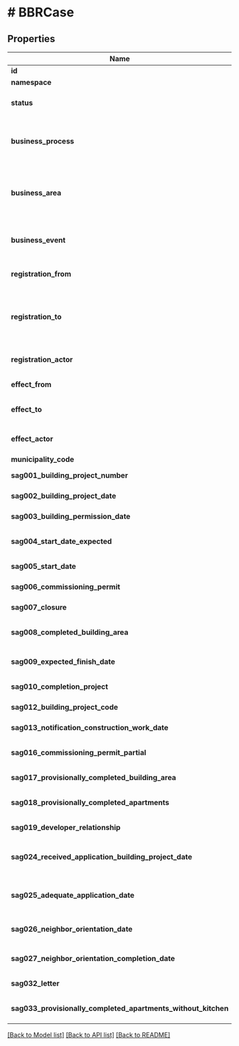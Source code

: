 # # BBRCase

## Properties

Name | Type | Description | Notes
------------ | ------------- | ------------- | -------------
**id** | **mixed** | Persistent unik nøgle. |
**namespace** | **mixed** |  |
**status** | **mixed** | Angivelse af hvor et forvaltningsobjekt er i sin livscyklus. | [optional]
**business_process** | **mixed** | Den manuelle eller IT-understøttede proces hvori forretningsområdet håndterer hændelsen. | [optional]
**business_area** | **mixed** | Den del af den offentlige forretning der håndterer hændelsen og derved udvirker ændringen i data. | [optional]
**business_event** | **mixed** | Den begivenhed i virkeligheden som udløste ændringen i data. | [optional]
**registration_from** | **mixed** | Tidspunktet hvor registreringen er foretaget. |
**registration_to** | **mixed** | Tidspunktet hvor en ny registrering er foretaget på objektet, og hvor denne version således ikke længere er den seneste. | [optional]
**registration_actor** | **mixed** | Den aktør der har foretaget registreringen. |
**effect_from** | **mixed** | Tidspunktet hvorfra objektet har virkning. |
**effect_to** | **mixed** | Tidspunktet hvor objektets virkning ophører. | [optional]
**effect_actor** | **mixed** | Den aktør der har afstedkommet objektets virkning. |
**municipality_code** | **mixed** |  | [optional]
**sag001_building_project_number** | **mixed** | Angiver byggesagens nummer | [optional]
**sag002_building_project_date** | **mixed** | Angiver byggesagensdato | [optional]
**sag003_building_permission_date** | **mixed** | Dato for byggetilladelse | [optional]
**sag004_start_date_expected** | **mixed** | Dato for forventet påbegyndelse af byggeri. | [optional]
**sag005_start_date** | **mixed** | Dato for påbegyndelse af byggeri | [optional]
**sag006_commissioning_permit** | **mixed** | Angiver dato for ibrugtagning | [optional]
**sag007_closure** | **mixed** | Angiver dato for henlæggelse af sag | [optional]
**sag008_completed_building_area** | **mixed** | Angiver det færdiggjorte bygningsareal. | [optional]
**sag009_expected_finish_date** | **mixed** | Angiver dato for forventet fuldførelse af byggeri. | [optional]
**sag010_completion_project** | **mixed** | Dato for fuldførelse af byggeri. | [optional]
**sag012_building_project_code** | **mixed** | Angiver koden for sagen. | [optional]
**sag013_notification_construction_work_date** | **mixed** |  Dato for anmeldelse af byggearbejde. | [optional]
**sag016_commissioning_permit_partial** | **mixed** | Dato for delvis tilladelse ibrugtagningstilladelse. | [optional]
**sag017_provisionally_completed_building_area** | **mixed** | Foreløbigt færdiggjort bygningsareal. | [optional]
**sag018_provisionally_completed_apartments** | **mixed** | Angiver foreløbigt færdiggjort antal lejligheder. | [optional]
**sag019_developer_relationship** | **mixed** | Angiver hvem der er bygherre. | [optional]
**sag024_received_application_building_project_date** | **mixed** | Angiver dato for modtagelse af ansøgning om byggetilladelse. | [optional]
**sag025_adequate_application_date** | **mixed** | Angiver dato for fyldestgørende ansøgning om byggetilladelse. | [optional]
**sag026_neighbor_orientation_date** | **mixed** | Angiver dato for igangsættelse af naboorientering. | [optional]
**sag027_neighbor_orientation_completion_date** | **mixed** | Angiver dato for færdigbehandling af naboorientering. | [optional]
**sag032_letter** | **mixed** | Angiver litra under byggesagen. | [optional]
**sag033_provisionally_completed_apartments_without_kitchen** | **mixed** | Angiver antal færdiggjorte lejligheder. | [optional]

[[Back to Model list]](../../README.md#models) [[Back to API list]](../../README.md#endpoints) [[Back to README]](../../README.md)

